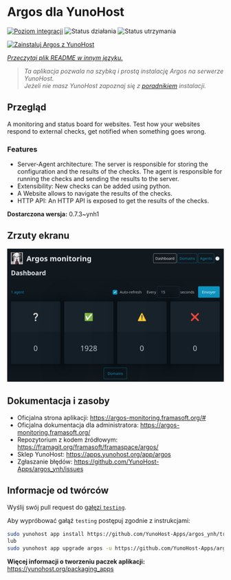 <!--
To README zostało automatycznie wygenerowane przez <https://github.com/YunoHost/apps/tree/master/tools/readme_generator>
Nie powinno być ono edytowane ręcznie.
-->

# Argos dla YunoHost

[![Poziom integracji](https://apps.yunohost.org/badge/integration/argos)](https://ci-apps.yunohost.org/ci/apps/argos/)
![Status działania](https://apps.yunohost.org/badge/state/argos)
![Status utrzymania](https://apps.yunohost.org/badge/maintained/argos)

[![Zainstaluj Argos z YunoHost](https://install-app.yunohost.org/install-with-yunohost.svg)](https://install-app.yunohost.org/?app=argos)

*[Przeczytaj plik README w innym języku.](./ALL_README.md)*

> *Ta aplikacja pozwala na szybką i prostą instalację Argos na serwerze YunoHost.*  
> *Jeżeli nie masz YunoHost zapoznaj się z [poradnikiem](https://yunohost.org/install) instalacji.*

## Przegląd

A monitoring and status board for websites. Test how your websites respond to external checks, get notified when something goes wrong.

### Features

- Server-Agent architecture: The server is responsible for storing the configuration and the results of the checks. The agent is responsible for running the checks and sending the results to the server.
- Extensibility: New checks can be added using python.
- A Website allows to navigate the results of the checks.
- HTTP API: An HTTP API is exposed to get the results of the checks.



**Dostarczona wersja:** 0.7.3~ynh1

## Zrzuty ekranu

![Zrzut ekranu z Argos](./doc/screenshots/screenshot.jpg)

## Dokumentacja i zasoby

- Oficjalna strona aplikacji: <https://argos-monitoring.framasoft.org/#>
- Oficjalna dokumentacja dla administratora: <https://argos-monitoring.framasoft.org/>
- Repozytorium z kodem źródłowym: <https://framagit.org/framasoft/framaspace/argos/>
- Sklep YunoHost: <https://apps.yunohost.org/app/argos>
- Zgłaszanie błędów: <https://github.com/YunoHost-Apps/argos_ynh/issues>

## Informacje od twórców

Wyślij swój pull request do [gałęzi `testing`](https://github.com/YunoHost-Apps/argos_ynh/tree/testing).

Aby wypróbować gałąź `testing` postępuj zgodnie z instrukcjami:

```bash
sudo yunohost app install https://github.com/YunoHost-Apps/argos_ynh/tree/testing --debug
lub
sudo yunohost app upgrade argos -u https://github.com/YunoHost-Apps/argos_ynh/tree/testing --debug
```

**Więcej informacji o tworzeniu paczek aplikacji:** <https://yunohost.org/packaging_apps>
